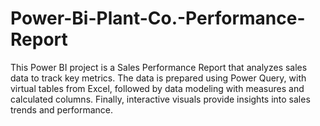 # Power-Bi-Plant-Co.-Performance-Report
This Power BI project is a Sales Performance Report that analyzes sales data to track key metrics. The data is prepared using Power Query, with virtual tables from Excel, followed by data modeling with measures and calculated columns. Finally, interactive visuals provide insights into sales trends and performance.
